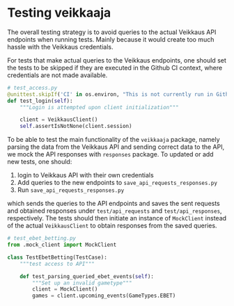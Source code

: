 # Testing veikkaaja

The overall testing strategy is to avoid queries to the actual Veikkaus API endpoints when running tests. Mainly because it would create too much hassle with the Veikkaus credentials.

For tests that make actual queries to the Veikkaus endpoints, one should set the tests to be skipped if they are executed in the Github CI context, where credentials are not made available.

```python
# test_access.py
@unittest.skipIf('CI' in os.environ, "This is not currently run in Github CI.")
def test_login(self):
    """Login is attempted upon client initialization"""

    client = VeikkausClient()
    self.assertIsNotNone(client.session)
```

To be able to test the main functionality of the `veikkaaja` package, namely parsing the data from the Veikkaus API and sending correct data to the API, we mock the API responses with `responses` package. To updated or add new tests, one should:

1. login to Veikkaus API with their own credentials
2. Add queries to the new endpoints to `save_api_requests_responses.py`
3. Run `save_api_requests_responses.py`

which sends the queries to the API endpoints and saves the sent requests and obtained responses under `test/api_requests` and `test/api_responses`, respectively. The tests should then initiate an instance of `MockClient` instead of the actual `VeikkausClient` to obtain responses from the saved queries.

```python
# test_ebet_betting.py
from .mock_client import MockClient

class TestEbetBetting(TestCase):
    """test access to API"""

    def test_parsing_queried_ebet_events(self):
        """Set up an invalid gametype"""
        client = MockClient()
        games = client.upcoming_events(GameTypes.EBET)
```
